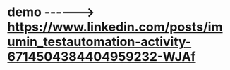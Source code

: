 # demo ------> https://www.linkedin.com/posts/imumin_testautomation-activity-6714504384404959232-WJAf 
